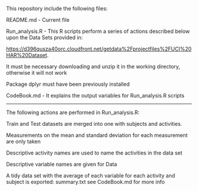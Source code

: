 This repository include the following files:

README.md - Current file

Run_analysis.R - This R scripts perform a series of actions described below upon the Data Sets provided in:

   https://d396qusza40orc.cloudfront.net/getdata%2Fprojectfiles%2FUCI%20HAR%20Dataset.
   
   It must be necessary downloading and unzip it in the working directory, otherwise it will not work
   
   Package dplyr must have been previously installed
   
 CodeBook.md - It explains the output variables for Run_analysis.R scripts
 
*************
The following actions are performed in Run_analysis.R:

Train and Test datasets are merged into one with subjects and activities.

Measurements on the mean and standard deviation for each measurement are only taken

Descriptive activity names are used to name the activities in the data set

Descriptive variable names are given for Data

A tidy data set with the average of each variable for each activity and subject is exported: summary.txt see CodeBook.md for more info
